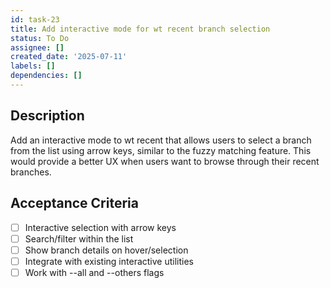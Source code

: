 ```yaml
---
id: task-23
title: Add interactive mode for wt recent branch selection
status: To Do
assignee: []
created_date: '2025-07-11'
labels: []
dependencies: []
---
```


## Description

Add an interactive mode to wt recent that allows users to select a branch from the list using arrow keys, similar to the fuzzy matching feature. This would provide a better UX when users want to browse through their recent branches.

## Acceptance Criteria

- [ ] Interactive selection with arrow keys
- [ ] Search/filter within the list
- [ ] Show branch details on hover/selection
- [ ] Integrate with existing interactive utilities
- [ ] Work with --all and --others flags
